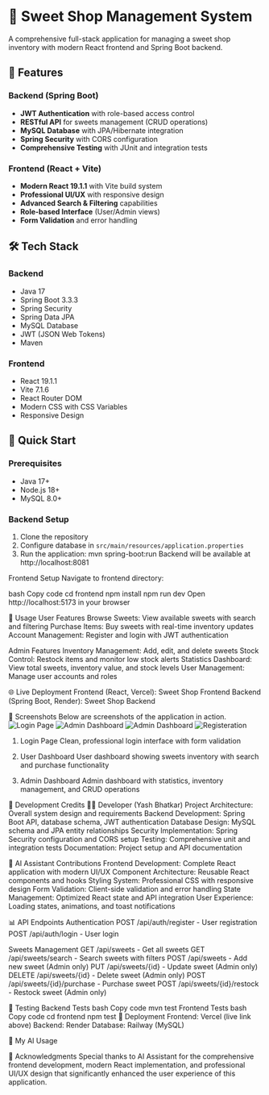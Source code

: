 # 🍭 Sweet Shop Management System

A comprehensive full-stack application for managing a sweet shop inventory with modern React frontend and Spring Boot backend.

## 🚀 Features

### Backend (Spring Boot)
- **JWT Authentication** with role-based access control
- **RESTful API** for sweets management (CRUD operations)
- **MySQL Database** with JPA/Hibernate integration
- **Spring Security** with CORS configuration
- **Comprehensive Testing** with JUnit and integration tests

### Frontend (React + Vite)
- **Modern React 19.1.1** with Vite build system
- **Professional UI/UX** with responsive design
- **Advanced Search & Filtering** capabilities
- **Role-based Interface** (User/Admin views)
- **Form Validation** and error handling

## 🛠️ Tech Stack

### Backend
- Java 17
- Spring Boot 3.3.3
- Spring Security
- Spring Data JPA
- MySQL Database
- JWT (JSON Web Tokens)
- Maven

### Frontend
- React 19.1.1
- Vite 7.1.6
- React Router DOM
- Modern CSS with CSS Variables
- Responsive Design

## 🚀 Quick Start

### Prerequisites
- Java 17+
- Node.js 18+
- MySQL 8.0+

### Backend Setup
1. Clone the repository
2. Configure database in `src/main/resources/application.properties`
3. Run the application:
   mvn spring-boot:run
Backend will be available at http://localhost:8081

Frontend Setup
Navigate to frontend directory:

bash
Copy code
cd frontend
npm install
npm run dev
Open http://localhost:5173 in your browser

📱 Usage
User Features
Browse Sweets: View available sweets with search and filtering
Purchase Items: Buy sweets with real-time inventory updates
Account Management: Register and login with JWT authentication

Admin Features
Inventory Management: Add, edit, and delete sweets
Stock Control: Restock items and monitor low stock alerts
Statistics Dashboard: View total sweets, inventory value, and stock levels
User Management: Manage user accounts and roles

🌐 Live Deployment
Frontend (React, Vercel): Sweet Shop Frontend
Backend (Spring Boot, Render): Sweet Shop Backend

📸 Screenshots
Below are screenshots of the application in action. 
![Login Page](screenshots/login.png.png)
![Admin Dashboard](screenshots/admin-dashboard.png.png)
![Admin Dashboard](screenshots/admin-dashboard1.png.png)
![Registeration](screenshots/registeration.png.png)
1. Login Page
Clean, professional login interface with form validation

2. User Dashboard
User dashboard showing sweets inventory with search and purchase functionality

3. Admin Dashboard
Admin dashboard with statistics, inventory management, and CRUD operations

🤝 Development Credits
👨‍💻 Developer (Yash Bhatkar)
Project Architecture: Overall system design and requirements
Backend Development: Spring Boot API, database schema, JWT authentication
Database Design: MySQL schema and JPA entity relationships
Security Implementation: Spring Security configuration and CORS setup
Testing: Comprehensive unit and integration tests
Documentation: Project setup and API documentation

🤖 AI Assistant Contributions
Frontend Development: Complete React application with modern UI/UX
Component Architecture: Reusable React components and hooks
Styling System: Professional CSS with responsive design
Form Validation: Client-side validation and error handling
State Management: Optimized React state and API integration
User Experience: Loading states, animations, and toast notifications

📊 API Endpoints
Authentication
POST /api/auth/register - User registration
POST /api/auth/login - User login

Sweets Management
GET /api/sweets - Get all sweets
GET /api/sweets/search - Search sweets with filters
POST /api/sweets - Add new sweet (Admin only)
PUT /api/sweets/{id} - Update sweet (Admin only)
DELETE /api/sweets/{id} - Delete sweet (Admin only)
POST /api/sweets/{id}/purchase - Purchase sweet
POST /api/sweets/{id}/restock - Restock sweet (Admin only)

🧪 Testing
Backend Tests
bash
Copy code
mvn test
Frontend Tests
bash
Copy code
cd frontend
npm test
🚀 Deployment
Frontend: Vercel (live link above)
Backend: Render 
Database: Railway (MySQL)

🤖 My AI Usage

🙏 Acknowledgments
Special thanks to AI Assistant for the comprehensive frontend development, modern React implementation,
and professional UI/UX design that significantly enhanced the user experience of this application.

